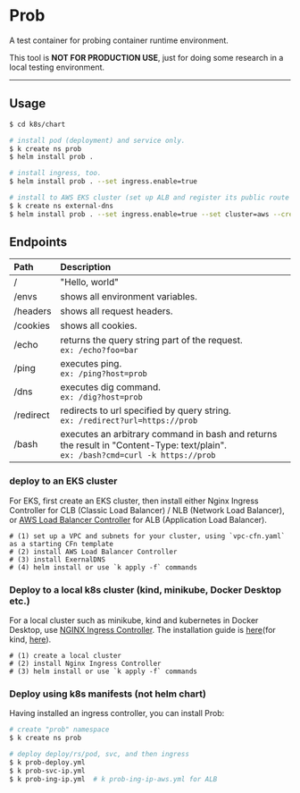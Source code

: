 # Prob

A test container for probing container runtime environment.

This tool is **NOT FOR PRODUCTION USE**, just for doing some research in a local testing environment.

---

## Usage

```bash
$ cd k8s/chart

# install pod (deployment) and service only.
$ k create ns prob
$ helm install prob .

# install ingress, too.
$ helm install prob . --set ingress.enable=true

# install to AWS EKS cluster (set up ALB and register its public route to Route53)
$ k create ns external-dns
$ helm install prob . --set ingress.enable=true --set cluster=aws --create-namespace
```

## Endpoints

| Path      | Description                                                                                                                          |
| :-------- | :----------------------------------------------------------------------------------------------------------------------------------- |
| /         | "Hello, world"                                                                                                                       |
| /envs     | shows all environment variables.                                                                                                     |
| /headers  | shows all request headers.                                                                                                           |
| /cookies  | shows all cookies.                                                                                                                   |
| /echo     | returns the query string part of the request. <br>`ex: /echo?foo=bar`                                                                |
| /ping     | executes ping. <br>`ex: /ping?host=prob`                                                                                             |
| /dns      | executes dig command. <br>`ex: /dig?host=prob`                                                                                       |
| /redirect | redirects to url specified by query string. <br>`ex: /redirect?url=https://prob`                                                     |
| /bash     | executes an arbitrary command in bash and returns the result in "Content-Type: text/plain". <br>`ex: /bash?cmd=curl -k https://prob` |

### deploy to an EKS cluster

For EKS, first create an EKS cluster, then install either Nginx Ingress Controller for CLB (Classic Load Balancer) / NLB (Network Load Balancer), or [AWS Load Balancer Controller](https://docs.aws.amazon.com/eks/latest/userguide/aws-load-balancer-controller.html) for ALB (Application Load Balancer).

```
# (1) set up a VPC and subnets for your cluster, using `vpc-cfn.yaml` as a starting CFn template
# (2) install AWS Load Balancer Controller
# (3) install ExernalDNS
# (4) helm install or use `k apply -f` commands
```

### Deploy to a local k8s cluster (kind, minikube, Docker Desktop etc.)

For a local cluster such as minikube, kind and kubernetes in Docker Desktop, use [NGINX Ingress Controller](https://kubernetes.github.io/ingress-nginx/). The installation guide is [here](https://kubernetes.github.io/ingress-nginx/deploy/#provider-specific-steps)(for kind, [here](https://kind.sigs.k8s.io/docs/user/ingress/#ingress-nginx)).

```
# (1) create a local cluster
# (2) install Nginx Ingress Controller
# (3) helm install or use `k apply -f` commands
```

### Deploy using k8s manifests (not helm chart)

Having installed an ingress controller, you can install Prob:

```Bash
# create "prob" namespace
$ k create ns prob

# deploy deploy/rs/pod, svc, and then ingress
$ k prob-deploy.yml
$ k prob-svc-ip.yml
$ k prob-ing-ip.yml  # k prob-ing-ip-aws.yml for ALB
```
